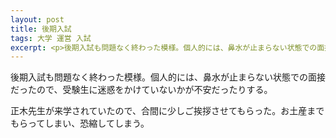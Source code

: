 ```yaml
---
layout: post
title: 後期入試
tags: 大学 運営 入試
excerpt: <p>後期入試も問題なく終わった模様。個人的には、鼻水が止まらない状態での面接だったので、受験生に迷惑をかけていないかが不安だったりする。</p>
---
```


後期入試も問題なく終わった模様。個人的には、鼻水が止まらない状態での面接だったので、受験生に迷惑をかけていないかが不安だったりする。

正木先生が来学されていたので、合間に少しご挨拶させてもらった。お土産までもらってしまい、恐縮してしまう。
